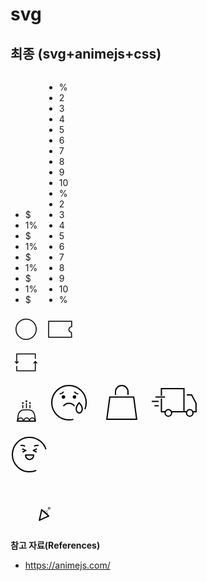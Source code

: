 # svg

## 최종 (svg+animejs+css)
<div class="cash">
  <div class="cash__slot">
    <ul class="cash__slot-list">
      <li class="cash__slot-item">$</li>
      <li class="cash__slot-item">1%</li>
      <li class="cash__slot-item">$</li>
      <li class="cash__slot-item">1%</li>
      <li class="cash__slot-item">$</li>
      <li class="cash__slot-item">1%</li>
      <li class="cash__slot-item">$</li>
      <li class="cash__slot-item">1%</li>
      <li class="cash__slot-item">$</li>
    </ul>
  </div>
  <svg xmlns="http://www.w3.org/2000/svg" width="50" height="50" viewBox="0 0 50 50">
    <g fill="none" fill-rule="evenodd">
      <g stroke="#000" stroke-width="1.5">
        <g transform="translate(-32 -208) translate(29 208) translate(3)">
          <circle cx="25" cy="25" r="16.214 "/>
        </g>
      </g>
    </g>
  </svg>
</div>

<div class="coupon">
  <div class="coupon__slot">
    <ul class="coupon__slot-list">
      <li class="coupon__slot-item">%</li>
      <li class="coupon__slot-item">2</li>
      <li class="coupon__slot-item">3</li>
      <li class="coupon__slot-item">4</li>
      <li class="coupon__slot-item">5</li>
      <li class="coupon__slot-item">6</li>
      <li class="coupon__slot-item">7</li>
      <li class="coupon__slot-item">8</li>
      <li class="coupon__slot-item">9</li>
      <li class="coupon__slot-item">10</li>
      <li class="coupon__slot-item">%</li>
      <li class="coupon__slot-item">2</li>
      <li class="coupon__slot-item">3</li>
      <li class="coupon__slot-item">4</li>
      <li class="coupon__slot-item">5</li>
      <li class="coupon__slot-item">6</li>
      <li class="coupon__slot-item">7</li>
      <li class="coupon__slot-item">8</li>
      <li class="coupon__slot-item">9</li>
      <li class="coupon__slot-item">10</li>
      <li class="coupon__slot-item">%</li>
    </ul>
  </div>
  <svg xmlns="http://www.w3.org/2000/svg" width="50" height="50" viewBox="0 0 50 50">
    <g fill="none" fill-rule="evenodd">
      <g>
        <path stroke="#000" stroke-width="1.5" d="M37.643.75v8.384c-1.184.13-2.184.594-2.933 1.264-.97.868-1.531 2.089-1.531 3.441 0 1.317.533 2.509 1.396 3.372.703.703 1.625 1.188 2.655 1.343h0l.374 7.482H.75V.75h36.893z" transform="translate(-114 -208) translate(111 208) translate(3) translate(6.25 11.607) "/>
      </g>
    </g>
  </svg>
</div>

<div class="icon-re">
  <svg xmlns="http://www.w3.org/2000/svg" width="50" height="50" viewBox="0 0 50 50">
    <g fill="none" fill-rule="evenodd">
      <g stroke="#000" stroke-width="1.5">
        <g>
          <path d="M32.58 7.566L32.58 0 2.818 0 2.818 14.881" transform="translate(-196 -208) translate(193 208) translate(3) translate(7.124 11.607) "/>
          <path d="M5.637 14.723L2.818 11.905 0 14.723" transform="translate(-196 -208) translate(193 208) translate(3) translate(7.124 11.607) rotate(-180 2.818 13.314) "/>
        </g>
        <g>
          <path d="M32.58 7.566L32.58 0 2.818 0 2.818 14.881" transform="translate(-196 -208) translate(193 208) translate(3) translate(7.124 11.607) rotate(180 17.7 13.393) "/>
          <path d="M5.637 14.723L2.818 11.905 0 14.723" transform="translate(-196 -208) translate(193 208) translate(3) translate(7.124 11.607) rotate(180 17.7 13.393) rotate(-180 2.818 13.314) "/>
        </g>
      </g>
    </g>
  </svg>
</div>

<svg xmlns="http://www.w3.org/2000/svg" width="50" height="50" viewBox="0 0 50 50">
  <g fill="none" fill-rule="evenodd">
    <g stroke="#000" stroke-width="1.5">
      <path d="M19.275.75c2.276 0 4.383.828 6.01 2.218 1.626 1.39 2.772 3.343 3.127 5.591h0l1.623 10.294H.878L2.5 8.56c.354-2.248 1.5-4.2 3.127-5.59C7.255 1.578 9.362.75 11.638.75h0z" transform="translate(-278 -208) translate(275 208) translate(3) translate(9.99 20.129) "/>
      <g>
        <path d="M4.464 0C6.93 0 8.93 2.398 8.93 5.357h0H0C0 2.398 1.999 0 4.464 0zm18.75 0c2.466 0 4.465 2.398 4.465 5.357h0-8.929C18.75 2.398 20.749 0 23.214 0zm-8.928 0c2.465 0 4.464 2.398 4.464 5.357h0-8.929c0-2.959 2-5.357 4.465-5.357z" transform="translate(-278 -208) translate(275 208) translate(3) translate(9.99 20.129) translate(1.617 13.532) "/>
      </g>
    </g>
    <g class="icon-birth" transform="translate(-278 -208) translate(275 208) translate(3) translate(18.284 5.804)">
      <path stroke="#000" stroke-width="1.5" d="M1.433 12.817L1.433 7.154M7.163 12.817L7.163 4.292M12.893 12.817L12.893 7.154 "/>
      <ellipse cx="1.433" cy="4.292" fill="#000" rx="1.433" ry="1.431" transform="matrix(1 0 0 -1 0 8.585) "/>
      <ellipse cx="7.163" cy="1.431" fill="#000" rx="1.433" ry="1.431" transform="matrix(1 0 0 -1 0 2.862) "/>
      <ellipse cx="12.893" cy="4.292" fill="#000" rx="1.433" ry="1.431" transform="matrix(1 0 0 -1 0 8.585) "/>
    </g>
  </g>
</svg>

<svg xmlns="http://www.w3.org/2000/svg" width="80" height="80" viewBox="0 0 80 80">
  <g fill="none" fill-rule="evenodd">
    <g class="icon-sorrow" cx="100" cy="100">
      <path stroke="#000" stroke-width="2" d="m 60.798656,49.645357 c 0,3.453535 -2.161767,6.253183 -4.827677,6.253183 -2.666718,0 -4.827678,-2.799648 -4.827678,-6.254051 0,-4.809072 4.827678,-9.843053 4.827678,-9.843053 0,0 4.828484,5.033981 4.828484,9.843921 z "/>
    </g>
    <path stroke="#000" stroke-width="2" d="M34.646 54.153c-2.267.604-4.649.926-7.106.926C12.33 55.079 0 42.749 0 27.539 0 12.329 12.33 0 27.54 0c15.209 0 27.539 12.329 27.539 27.539 0 3.684-.724 7.2-2.037 10.413" transform="translate(-140 -170) translate(10 170) translate(130) translate(12 12) "/>
    <path fill="#000" d="M21.574 18.373c0 1.583-1.283 2.865-2.866 2.865-1.582 0-2.865-1.282-2.865-2.865 0-1.582 1.283-2.865 2.865-2.865 1.583 0 2.866 1.283 2.866 2.865M39.236 18.373c0 1.583-1.283 2.865-2.865 2.865-1.583 0-2.866-1.282-2.866-2.865 0-1.582 1.283-2.865 2.866-2.865 1.582 0 2.865 1.283 2.865 2.865" transform="translate(-140 -170) translate(10 170) translate(130) translate(12 12) "/>
    <path stroke="#000" stroke-width="2" d="M36.371 32.993s-3.029-4.428-8.826-4.428c-5.797 0-8.826 4.428-8.826 4.428M19.002 10.073s-2.549 3.104-6.318 3.436M36.077 10.073s2.55 3.104 6.318 3.436" transform="translate(-140 -170) translate(10 170) translate(130) translate(12 12) "/>
  </g>
</svg>

<div class="icon-shoppingbag">
  <svg xmlns="http://www.w3.org/2000/svg" width="80" height="80" viewBox="0 0 80 80">
    <g fill="none" fill-rule="evenodd">
      <g stroke="#000" stroke-width="2">
        <path d="M17.5-2.5h5c5.523 0 10 4.477 10 10s-4.477 10-10 10h-5 0" transform="translate(-140 -150) translate(10 150) translate(130) translate(15 12) rotate(-90 25 7.5) "/>
        <path d="M44.124 18.5L48.858 54H1.142l4.734-35.5h38.248z" transform="translate(-140 -150) translate(10 150) translate(130) translate(15 12) "/>
      </g>
    </g>
  </svg>
</div>

<svg xmlns="http://www.w3.org/2000/svg" width="80" height="80" viewBox="0 0 80 80">
  <g fill="none" fill-rule="evenodd">
    <g stroke="#000" stroke-width="2">
      <path d="m 70.065,55.876 c 0,2.905 -2.355,5.26 -5.26,5.26 -2.905,0 -5.26,-2.355 -5.26,-5.26 0,-2.904 2.355,-5.26 5.26,-5.26 2.905,0 5.26,2.356 5.26,5.26 z m -34.224,0 c 0,2.905 -2.355,5.26 -5.26,5.26 -2.904,0 -5.26,-2.355 -5.26,-5.26 0,-2.904 2.355,-5.26 5.26,-5.26 2.905,0 5.26,2.356 5.26,5.26 z "/>
      <path class="icon-truck-effect-1" d="M 15.049,37.438 H 4 "/>
      <path class="icon-truck-effect-2" d="M 15.049,44.427 H 8.389 "/>
      <path class="icon-truck-effect-3" d="M 25.322,30.449 H 9.819 "/>
      <path class="icon-truck-body" d="m 60.032,26.929 h 7.738 l 7.06,13.474 V 53.875 H 70.398 M 59.545,53.876 H 55.532 M 19.457,28.449 V 17 H 55.532 V 53.876 H 35.841 m -10.288,0 H 19.457 V 32.907 "/>
    </g>
  </g>
</svg>

<div class="joy">
  <svg xmlns="http://www.w3.org/2000/svg" width="80" height="80" viewBox="0 0 80 80">
    <g fill="none" fill-rule="evenodd">
      <g stroke="#000" stroke-width="2">
        <path d="M38.259 52.915c-3.295 1.394-6.917 2.164-10.72 2.164C12.33 55.079 0 42.749 0 27.54 0 12.33 12.33 0 27.539 0c12.227 0 22.594 7.969 26.189 18.996" transform="translate(-144 -110) translate(144 110) translate(3 12)" />
        <path class="joy__face" style="fill:none;stroke-width:2;stroke-linecap:butt;stroke-linejoin:round;stroke-miterlimit:4;stroke-dasharray:none;paint-order:normal" d="m 18.739,30.338 5.836,2.577 -5.337,2.743 m 25.68,-10.563 c 0,0 -3.9,-0.955 -7.117,1.038 M 16.16,25.095 c 0,0 3.901,-0.955 7.117,1.038 M 30.54,47.41 v 0 c -3.53,0 -6.39,-2.86 -6.39,-6.39 v -0.814 h 12.78 v 0.814 c 0,3.53 -2.862,6.39 -6.39,6.39 z M 42.339,30.338 36.504,32.915 38.899912,34.146632 41.84,35.658" />
      </g>
    </g>
  </svg>
  <div class="joy__firework">
    <svg xmlns="http://www.w3.org/2000/svg" width="80" height="80" viewBox="0 0 80 80">
      <g fill="none" fill-rule="evenodd">
        <g stroke="#000" stroke-width="2">
          <path class="joy__line" style="fill:none;stroke-width:0.790269;stroke-linecap:butt;stroke-linejoin:round;stroke-miterlimit:4;stroke-dasharray:none;paint-order:normal" d="m 54.234868,52.058994 1.133246,-3.479555 m 0.126045,4.488331 3.933171,-4.401006 m -2.728798,5.494344 3.334142,-1.445402" />
          <path class="joy__star" style="fill:none;stroke-width:0.790269;stroke-linecap:butt;stroke-linejoin:round;stroke-miterlimit:4;stroke-dasharray:none;paint-order:normal" d="m 62.984748,44.007199 -0.07705,1.18896 0.685953,0.973215 -1.154188,0.293981 -0.714009,0.953459 -0.636165,-1.006802 -1.127318,-0.384467 0.761028,-0.916712 0.01699,-1.190934 1.10677,0.44097 z" />
          <path style="fill:none;stroke-width:2;stroke-miterlimit:4;stroke-dasharray:none;paint-order:normal;stroke-linecap:butt;stroke-linejoin:round" d="m 46.874,35.75 c 0,0.55 -3.67,16.909 -3.67,16.909 l 14.942,-6.873 z" transform="translate(3,12)" />
        </g>
      </g>
    </svg>
  </div>
</div>

**참고 자료(References)**
* <https://animejs.com/>

<script>
import anime from 'animejs/lib/anime.es.js';
export default {
  name: 'svg',
  mounted() {
    this.re();
    this.birth();
    this.tear();
    this.shoppingbag();
    this.truck();
    this.joy();
  },
  methods: {
    re() {
      anime({
        targets: '.icon-re',
        rotate: -180,
        duration: 1000,
        loop: true,
        easing: 'easeInExpo',
        endDelay: 2000,
      });
    },
    birth() {
      anime({
        targets: '.icon-birth ellipse',
        cy: (e) => {
          return Number(e.cy.animVal.valueAsString) + 1;
        },
        duration: 100,
        loop: true,
        easing: (el, i, total) => {
          return (t) => {
            return Math.pow(Math.sin(t * (i + 1)), total);
          }
        },
      });
    },
    tear() {
      anime({
        targets: '.icon-sorrow path',
        d: 'm 62.05,58.602118 c 0,3.977 -2.68,7.201 -5.985,7.201 -3.306,0 -5.985,-3.224 -5.985,-7.202 0,-5.538 5.985,-11.335 5.985,-11.335 0,0 5.986,5.797 5.986,11.336 z',
        duration: 600,
        endDelay: 150,
        loop: true,
        easing: 'easeInOutBack',
      });
    },
    shoppingbag() {
      anime({
        targets: '.icon-shoppingbag',
        rotate: [-10, 10],
        duration: 500,
        endDelay: 30,
        loop: true,
        direction: 'alternate',
        easing: 'cubicBezier(0.39, 0.4, 0.45, 0.97)',
      });
    },
    truck() {
      anime.timeline({
        loop: true,
        duration: 10,
        direction: 'alternate',
        easing: 'easeInExpo',
      })
      .add({
        targets: '.icon-truck-body',
        d: 'm 60.032,27.929 h 7.738 l 7.06,13.474 V 54.875 H 70.398 M 59.545,54.876 H 55.532 M 19.457,29.449 V 18 H 55.532 V 54.876 H 35.841 m -10.288,0 H 19.457 V 33.907',
      })
      .add({
        targets: '.icon-truck-effect-1',
        d: 'M 15.049,37.438 H 7',
      })
      .add({
        targets: '.icon-truck-effect-2',
        d: 'M 15.049,44.427 H 11.389',
      })
      .add({
        targets: '.icon-truck-effect-3',
        d: 'M 22.322,30.449 H 12.819',
      })
    },
    joy() {
      anime.timeline({
        loop: true,
        duration: 1000,
        easing: 'cubicBezier(0.39, 0.4, 0.45, 0.97)',
      })
      .add({
        targets: '.joy__firework',
        rotate: [-3, 0],
      })
      .add({
        targets: '.joy__line',
        strokeWidth: 2,
        d: 'm 55.151,47.012 2.868,-8.806 m 0.319,11.359 9.954,-11.138 m -6.906,13.905 8.438,-3.658',
      }, '-=1000')
      .add({
        targets: '.joy__star',
        strokeWidth: 2,
        d: 'm 77.295059,26.634647 -0.195,3.009 1.736,2.463 -2.921,0.744 -1.807,2.413 -1.61,-2.548 -2.853,-0.973 1.926,-2.32 0.043,-3.014 2.801,1.116 z',
      }, '-=1000')
      .add({
        targets: '.joy__face',
        d: 'm 18.739,29.338 5.836,2.577 -5.337,2.743 m 25.68,-10.563 c 0,0 -3.9,-0.955 -7.117,1.038 M 16.16,24.095 c 0,0 3.901,-0.955 7.117,1.038 M 30.54,46.41 v 0 c -3.53,0 -6.39,-2.86 -6.39,-6.39 v -0.814 h 12.78 v 0.814 c 0,3.53 -2.862,6.39 -6.39,6.39 z M 42.339,29.338 36.504,31.915 38.899912,33.146632 41.84,34.658',
      }, '-=700')
    }
  }
}
</script>
<style lang="less">
  .cash {
    display: inline-block;
    position: relative;

    &__slot {
      position: absolute;
      top: 10px;
      left: 10px;
      border-radius: 50%;
      width: 30px;
      height: 30px;
      overflow: hidden;
    }

    &__slot-list {
      animation: anime-cash 3s cubic-bezier(0.6, 0.48, 0.59, 0.94) infinite;
      position: absolute;
      top: 0;
      left: 0;
      border-radius: 50%;
      width: 30px;
      height: 30px;
      margin: 0;
      padding: 0;
      background-color: #fff;
      list-style: none;
      user-select: none;
    }

    &__slot-item {
      position: absolute;
      top: 0;
      left: 0;
      width: 30px;
      height: 30px;
      text-align: center;

      .cash-loop(9);
      .cash-loop(@n, @i: 1) when (@i =< @n) {
        &:nth-child(@{i}) {
          transform: translateY(0px + ((@i - 1) * 30));
        }
        .cash-loop(@n, (@i + 1));
      }
    }
  }

  .coupon {
    display: inline-block;
    position: relative;

    &__slot {
      position: absolute;
      top: 14px;
      left: 8px;
      width: 30px;
      height: 23px;
      overflow: hidden;
    }

    &__slot-list {
      animation: anime-coupon 3s cubic-bezier(0, 0.63, 1, 1) infinite;
      position: absolute;
      top: 0;
      left: 0;
      width: 30px;
      height: 23px;
      margin: 0;
      padding: 0;
      background-color: #fff;
      list-style: none;
      user-select: none;
    }

    &__slot-item {
      position: absolute;
      top: 0;
      left: 0;
      width: 33px;
      height: 23px;
      color: #000;
      font-size: 18px;
      font-family: Gotham-Medium, Gotham;
      line-height: 21px;
      text-align: center;

      .coupon-loop(21);
      .coupon-loop(@n, @i: 1) when (@i =< @n) {
        &:nth-child(@{i}) {
          transform: translateY(0px + ((@i - 1) * 23));
        }
        .coupon-loop(@n, (@i + 1));
      }
    }
  }

  .icon-re {
    display: flex;
    flex-wrap: wrap;
    align-items: center;
    justify-content: center;
    width: 50px;
    height: 50px;
  }

  .icon-shoppingbag {
    display: inline-block;
    transform-origin: top;
  }

  .joy {
    position: relative;

    &__firework {
      position: absolute;
      top: 0;
      left: 0;
      transform-origin: bottom;
    }
  }

  @keyframes anime-cash {
    0%, 25% {
      transform: translateY(0);
    }
    70% {
      transform: translateY(-210px);
    }
    90% {
      transform: translateY(-235px);
    }
    100% {
      transform: translateY(-240px);
    }
  }

  @keyframes anime-coupon {
    0%, 45% {
      transform: translateY(0);
    }
    70%{
      transform: translateY(-425px);
    }
    80%{
      transform: translateY(-445px);
    }
    90%{
      transform: translateY(-455px);
    }
    100% {
      transform: translateY(-460px);
    }
  }
</style>
